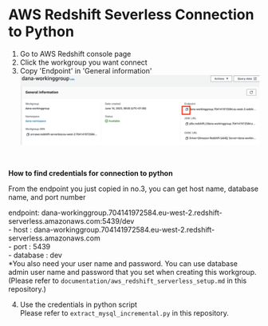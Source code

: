 # AWS Redshift Severless Connection to Python

1. Go to AWS Redshift console page
2. Click the workgroup you want connect
3. Copy 'Endpoint' in 'General information'
<br><img src = screenshots/aws_redshift_serverless_wg_endpoint.png width = 500></img>
<br>

**How to find credentials for connection to python**
<br>

From the endpoint you just copied in no.3, you can get host name, database name, and port number <br>

endpoint: dana-workinggroup.704141972584.eu-west-2.redshift-serverless.amazonaws.com:5439/dev <br>
    - host : dana-workinggroup.704141972584.eu-west-2.redshift-serverless.amazonaws.com <br>
    - port : 5439 <br>
    - database : dev <br>
*You also need your user name and password. You can use database admin user name and password that you set when creating this workgroup. (Please refer to `documentation/aws_redshift_serverless_setup.md` in this repository.)

4. Use the credentials in python script
<br> Please refer to `extract_mysql_incremental.py` in this repository.
